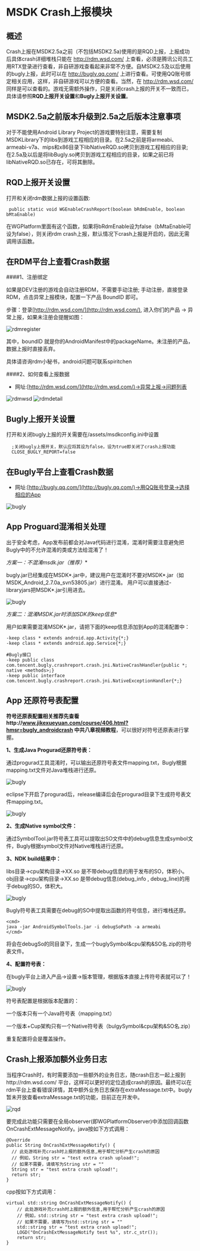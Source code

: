 MSDK Crash上报模块
===
概述
---
Crash上报在MSDK2.5a之前（不包括MSDK2.5a)使用的是RQD上报，上报成功后具体crash详细堆栈只能在 http://rdm.wsd.com/ 上查看，必须是腾讯公司员工用RTX登录进行查看，非自研游戏查看起来非常不方便。自MSDK2.5及以后使用的bugly上报，此时可以在 http://bugly.qq.com/ 上进行查看。可使用QQ账号绑定相关应用，这样，非自研游戏可以方便的查看。当然，在 http://rdm.wsd.com/ 同样是可以查看的。游戏无需额外操作，只是关闭crash上报的开关不一致而已，具体请参照**RQD上报开关设置**和**Bugly上报开关设置**。

MSDK2.5a之前版本升级到2.5a之后版本注意事项
---
对于不能使用Android Library Project的游戏要特别注意，需要复制MSDKLibrary下的libs到游戏工程相应的目录。在2.5a之前是将armeabi、armeabi-v7a、mips和x86目录下libNativeRQD.so拷贝到游戏工程相应的目录; 在2.5a及以后是将libBugly.so拷贝到游戏工程相应的目录，如果之前已将libNativeRQD.so已存在，可将其删除。

RQD上报开关设置
---
打开和关闭rdm数据上报的设置函数:

     public static void WGEnableCrashReport(boolean bRdmEnable, boolean bMtaEnable)

在WGPlatform里面有这个函数，如果将bRdmEnable设为false（bMtaEnable可设为false），则关闭rdm crash上报，默认情况下crash上报是开启的，因此无需调用该函数。

在RDM平台上查看Crash数据
---
####1、注册绑定

如果是DEV注册的游戏会自动注册RDM，不需要手动注册; 手动注册，直接登录RDM，点击异常上报模块，配置一下产品 BoundID 即可。

步骤：登录[http://rdm.wsd.com/](http://rdm.wsd.com/), 进入你们的产品 -> 异常上报，如果未注册会提醒如图：

![rdmregister](./rmdregister.png)

其中，boundID 就是你的AndroidManifest中的packageName。未注册的产品，数据上报时直接丢弃。

具体请咨询rdm小秘书，android问题可联系spiritchen

####2、如何查看上报数据
- 网址:[http://rdm.wsd.com/](http://rdm.wsd.com/)->异常上报->问题列表

![rdmwsd](./rdmwsd.png)
![rdmdetail](./rdmdetail.png)


Bugly上报开关设置
---
打开和关闭bugly上报的开关需要在/assets/msdkconfig.ini中设置

      ;关闭bugly上报开关，默认应将其设为false，设为true即关闭了crash上报功能
      CLOSE_BUGLY_REPORT=false

在Bugly平台上查看Crash数据
---
- 网址:[http://bugly.qq.com/](http://bugly.qq.com/)->用QQ账号登录->选择相应的App

![bugly](./bugly1.png)

App Proguard混淆相关处理
---
出于安全考虑，App发布前都会对Java代码进行混淆，混淆时需要注意避免把Bugly中的不允许混淆的类或方法给混淆了！

**方案一：不混淆msdk*.jar（推荐）**

bugly.jar已经集成在MSDK*.jar中，建议用户在混淆时不要对MSDK*.jar（如MSDK_Android_2.7.0a_svn53805.jar）进行混淆。
用户可以直接通过-libraryjars把MSDK*.jar引用进去。

![bugly](./bugly_proguard1.png)

**方案二：混淆MSDK*.jar时添加SDK的keep信息**

用户如果需要混淆MSDK*.jar，请把下面的keep信息添加到App的混淆配置中：

    -keep class * extends android.app.Activity{*;}
    -keep class * extends android.app.Service{*;}

    #Bugly接口
    -keep public class com.tencent.bugly.crashreport.crash.jni.NativeCrashHandler{public *; native <methods>;}
    -keep public interface com.tencent.bugly.crashreport.crash.jni.NativeExceptionHandler{*;}


App 还原符号表配置
---
**符号还原表配置相关推荐先查看http://www.jikexueyuan.com/course/406.html?hmsr=bugly_androidcrash 中共八章视频教程**，可以很好对符号还原表进行掌握。

**1、生成Java Progurad还原符号表：**

通过progurad工具混淆时，可以输出还原符号表文件mapping.txt，Bugly根据mapping.txt文件对Java堆栈进行还原。

![bugly](./bugly_proguard2.png)

eclipse下开启了progurad后，release编译后会在progurad目录下生成符号表文件mapping.txt。

![bugly](./bugly_proguard3.png)


**2、生成Native symbol文件：**

通过SymbolTool.jar符号表工具可以提取出SO文件中的debug信息生成symbol文件，Bugly根据symbol文件对Native堆栈进行还原。

**3、NDK build结果中：**

libs目录->cpu架构目录->XX.so 是不带debug信息的用于发布的SO，体积小。
obj目录->cpu架构目录->XX.so 是带debug信息(debug_info , debug_line)的用于debug的SO，体积大。

![bugly](./bugly_proguard4.png)

Bugly符号表工具需要在debug的SO中提取出函数的符号信息，进行堆栈还原。

    <cmd>
    java -jar AndroidSymbolTools.jar -i debugSoPath -a armeabi
    </cmd>

将会在debugSo的同目录下，生成一个buglySymbol&cpu架构&SO名.zip的符号表文件。

**4、配置符号表：**

在bugly平台上进入产品->设置->版本管理，根据版本直接上传符号表就可以了！

![bugly](./bugly_proguard5.png)

符号表配置是根据版本配置的：

一个版本只有一个Java符号表（mapping.txt）

一个版本+Cup架构只有一个Native符号表（bulgySymbol&cpu架构&SO名.zip）

重复配置将会是覆盖操作。


Crash上报添加额外业务日志
---

当程序Crash时，有时需要添加一些额外的业务日志，随crash日志一起上报到http://rdm.wsd.com/ 平台，这样可以更好的定位造成crash的原因。最终可以在rdm平台上查看错误详情，其中额外业务日志保存在extraMessage.txt中。bugly暂未开放查看extraMessage.txt的功能，目前正在开发中。

![rqd](./rqd_extramsg.png)

要完成此功能只需要在全局observer(即WGPlatformObserver)中添加回调函数OnCrashExtMessageNotify。java按如下方式调用：

    @Override
    public String OnCrashExtMessageNotify() {
      // 此处游戏补充crash时上报的额外信息,用于帮忙分析产生crash的原因
      // 例如，String str = "test extra crash upload!";
      // 如果不需要，请填写为String str = ""
      String str = "test extra crash upload!";
      return str;
    }

cpp按如下方式调用：

    virtual std::string OnCrashExtMessageNotify() {
    	// 此处游戏补充crash时上报的额外信息,用于帮忙分析产生crash的原因
    	// 例如，std::string str = "test extra crash upload!";
    	// 如果不需要，请填写为std::string str = ""
    	std::string str = "test extra crash upload!";
    	LOGD("OnCrashExtMessageNotify test %s", str.c_str());
    	return str;
    }

